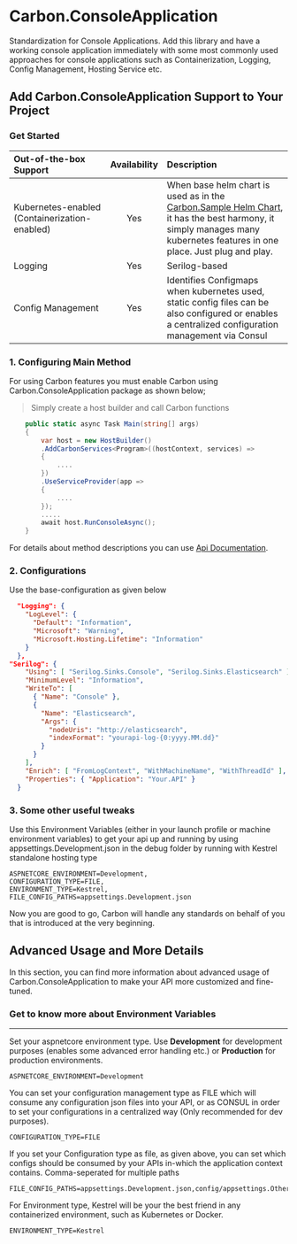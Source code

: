 # Carbon.ConsoleApplication

Standardization for Console Applications. Add this library and have a working console application immediately with some most commonly used approaches for console applications 
such as Containerization, Logging, Config Management, Hosting Service etc.

## Add Carbon.ConsoleApplication Support to Your Project
### Get Started

| Out-of-the-box Support                                                           | Availability | Description |
|:----------------------------------------------------------------                 |:----:        |:----        |
| Kubernetes-enabled (Containerization-enabled)                                    | Yes          | When base helm chart is used as in the [Carbon.Sample Helm Chart](https://github.com/kocdigital/Carbon.Sample/tree/master/helm/CarbonSample-api), it has the best harmony, it simply manages many kubernetes features in one place. Just plug and play.           |
| Logging                                                                          | Yes          | Serilog-based|
| Config Management                                                                | Yes          | Identifies Configmaps when kubernetes used, static config files can be also configured or enables a centralized configuration management via Consul|

### 1. Configuring Main Method

For using Carbon features you must enable Carbon using Carbon.ConsoleApplication package as shown below;

> Simply create a host builder and call Carbon functions
```csharp
    public static async Task Main(string[] args)
    {
        var host = new HostBuilder()
        .AddCarbonServices<Program>((hostContext, services) =>
        {
            ....
        })
        .UseServiceProvider(app =>
        {
            ....
        });
        .....
        await host.RunConsoleAsync();
    }
```

For details about method descriptions you can use [Api Documentation](https://kocdigital.github.io/Carbon/api/Carbon.ConsoleApplication.html).

### 2. Configurations

Use the base-configuration as given below

```json
  "Logging": {
    "LogLevel": {
      "Default": "Information",
      "Microsoft": "Warning",
      "Microsoft.Hosting.Lifetime": "Information"
    }
  },
"Serilog": {
    "Using": [ "Serilog.Sinks.Console", "Serilog.Sinks.Elasticsearch" ],
    "MinimumLevel": "Information",
    "WriteTo": [
      { "Name": "Console" },
      {
        "Name": "Elasticsearch",
        "Args": {
          "nodeUris": "http://elasticsearch",
          "indexFormat": "yourapi-log-{0:yyyy.MM.dd}"
        }
      }
    ],
    "Enrich": [ "FromLogContext", "WithMachineName", "WithThreadId" ],
    "Properties": { "Application": "Your.API" }
  }
```
### 3. Some other useful tweaks

Use this Environment Variables (either in your launch profile or machine environment variables)
to get your api up and running by using appsettings.Development.json in the debug folder by running with Kestrel standalone hosting type

```
ASPNETCORE_ENVIRONMENT=Development,
CONFIGURATION_TYPE=FILE,
ENVIRONMENT_TYPE=Kestrel,
FILE_CONFIG_PATHS=appsettings.Development.json
```

Now you are good to go, Carbon will handle any standards on behalf of you that is introduced at the very beginning.

## Advanced Usage and More Details

In this section, you can find more information about advanced usage of Carbon.ConsoleApplication to make your API more customized and fine-tuned.

### Get to know more about Environment Variables
---
Set your aspnetcore environment type. Use **Development** for development purposes (enables some advanced error handling etc.) or **Production** for production environments.
```
ASPNETCORE_ENVIRONMENT=Development
```

You can set your configuration management type as FILE which will consume any configuration json files into your API,
or as CONSUL in order to set your configurations in a centralized way (Only recommended for dev purposes). 
```
CONFIGURATION_TYPE=FILE
```

If you set your Configuration type as file, as given above, you can set which configs should be consumed by your APIs in-which the application context contains. Comma-seperated for multiple paths
```
FILE_CONFIG_PATHS=appsettings.Development.json,config/appsettings.Other.json
```

For Environment type, Kestrel will be your the best friend in any containerized environment, such as Kubernetes or Docker.
```
ENVIRONMENT_TYPE=Kestrel
```